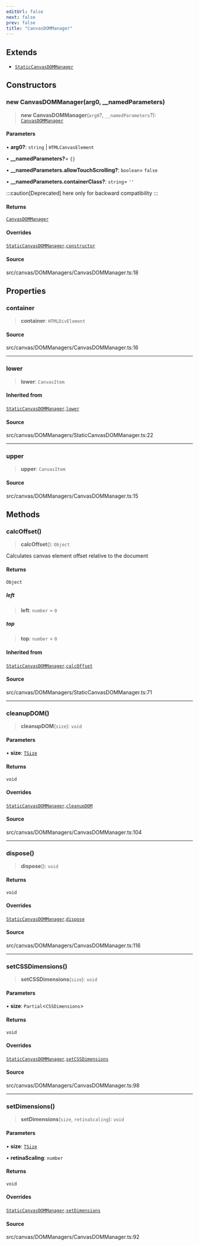 ```yaml
---
editUrl: false
next: false
prev: false
title: "CanvasDOMManager"
---
```


## Extends

- [`StaticCanvasDOMManager`](StaticCanvasDOMManager.md)

## Constructors

### new CanvasDOMManager(arg0, __namedParameters)

> **new CanvasDOMManager**(`arg0`?, `__namedParameters`?): [`CanvasDOMManager`](CanvasDOMManager.md)

#### Parameters

• **arg0?**: `string` \| `HTMLCanvasElement`

• **\_\_namedParameters?**= `{}`

• **\_\_namedParameters\.allowTouchScrolling?**: `boolean`= `false`

• **\_\_namedParameters\.containerClass?**: `string`= `''`

:::caution[Deprecated]
here only for backward compatibility
:::

#### Returns

[`CanvasDOMManager`](CanvasDOMManager.md)

#### Overrides

[`StaticCanvasDOMManager`](StaticCanvasDOMManager.md).[`constructor`](StaticCanvasDOMManager.md#constructors)

#### Source

src/canvas/DOMManagers/CanvasDOMManager.ts:18

## Properties

### container

> **container**: `HTMLDivElement`

#### Source

src/canvas/DOMManagers/CanvasDOMManager.ts:16

***

### lower

> **lower**: `CanvasItem`

#### Inherited from

[`StaticCanvasDOMManager`](StaticCanvasDOMManager.md).[`lower`](StaticCanvasDOMManager.md#lower)

#### Source

src/canvas/DOMManagers/StaticCanvasDOMManager.ts:22

***

### upper

> **upper**: `CanvasItem`

#### Source

src/canvas/DOMManagers/CanvasDOMManager.ts:15

## Methods

### calcOffset()

> **calcOffset**(): `Object`

Calculates canvas element offset relative to the document

#### Returns

`Object`

##### left

> **left**: `number` = `0`

##### top

> **top**: `number` = `0`

#### Inherited from

[`StaticCanvasDOMManager`](StaticCanvasDOMManager.md).[`calcOffset`](StaticCanvasDOMManager.md#calcoffset)

#### Source

src/canvas/DOMManagers/StaticCanvasDOMManager.ts:71

***

### cleanupDOM()

> **cleanupDOM**(`size`): `void`

#### Parameters

• **size**: [`TSize`](../type-aliases/TSize.md)

#### Returns

`void`

#### Overrides

[`StaticCanvasDOMManager`](StaticCanvasDOMManager.md).[`cleanupDOM`](StaticCanvasDOMManager.md#cleanupdom)

#### Source

src/canvas/DOMManagers/CanvasDOMManager.ts:104

***

### dispose()

> **dispose**(): `void`

#### Returns

`void`

#### Overrides

[`StaticCanvasDOMManager`](StaticCanvasDOMManager.md).[`dispose`](StaticCanvasDOMManager.md#dispose)

#### Source

src/canvas/DOMManagers/CanvasDOMManager.ts:116

***

### setCSSDimensions()

> **setCSSDimensions**(`size`): `void`

#### Parameters

• **size**: `Partial`\<`CSSDimensions`\>

#### Returns

`void`

#### Overrides

[`StaticCanvasDOMManager`](StaticCanvasDOMManager.md).[`setCSSDimensions`](StaticCanvasDOMManager.md#setcssdimensions)

#### Source

src/canvas/DOMManagers/CanvasDOMManager.ts:98

***

### setDimensions()

> **setDimensions**(`size`, `retinaScaling`): `void`

#### Parameters

• **size**: [`TSize`](../type-aliases/TSize.md)

• **retinaScaling**: `number`

#### Returns

`void`

#### Overrides

[`StaticCanvasDOMManager`](StaticCanvasDOMManager.md).[`setDimensions`](StaticCanvasDOMManager.md#setdimensions)

#### Source

src/canvas/DOMManagers/CanvasDOMManager.ts:92
